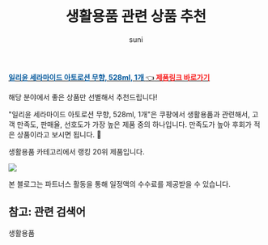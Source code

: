 ﻿---
layout: post
title:  "생활용품 관련 상품 추천" 
author: suni
categories: [ 생활용품 ]
tags: []
image: https://static.coupangcdn.com/image/retail/images/10343296025751822-bdff1810-ecdc-4756-b59a-e65fd499b0a5.jpg 
description: "쿠팡에서 관련 상품으로 가장 고객 선호도가 높은 제품 중 하나입니다."
---
<a href="https://link.coupang.com/re/AFFSDP?lptag=AF5011742&pageKey=344529480&itemId=148293960&vendorItemId=3335127002&traceid=V0-113-e71aa43b75f6e2e6"><b><font color='#01579B'>일리윤 세라마이드 아토로션 무향, 528ml, 1개 </font></b>👈<b><font color='#f71919'> 제품링크 바로가기</font></b></a>

해당 분야에서 좋은 상품만 선별해서 추천드립니다!

"일리윤 세라마이드 아토로션 무향, 528ml, 1개"은 쿠팡에서 생활용품과 관련해서, 고객 만족도, 판매율, 선호도가 가장 높은 제품 중의 하나입니다.
만족도가 높아 후회가 적은 상품이라고 보시면 됩니다. 🙂

생활용품 카테고리에서 랭킹  20위 제품입니다. 

<a href="https://link.coupang.com/re/AFFSDP?lptag=AF5011742&pageKey=344529480&itemId=148293960&vendorItemId=3335127002&traceid=V0-113-e71aa43b75f6e2e6"> <img src="https://static.coupangcdn.com/image/retail/images/10343296025751822-bdff1810-ecdc-4756-b59a-e65fd499b0a5.jpg"></a>

본 블로그는 파트너스 활동을 통해 일정액의 수수료를 제공받을 수 있습니다.

## 참고: 관련 검색어    
생활용품